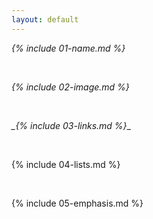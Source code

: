 ```yaml
---
layout: default
---
```


*{% include 01-name.md %}*

<br>

_{% include 02-image.md %}_

<br>

*_{% include 03-links.md %}*_

<br>

{% include 04-lists.md %}

<br>

{% include 05-emphasis.md %}

